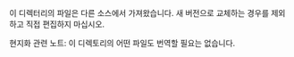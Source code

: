 이 디렉터리의 파일은 다른 소스에서 가져왔습니다. 새 버전으로
교체하는 경우를 제외하고 직접 편집하지 마십시오.

현지화 관련 노트: 이 디렉토리의 어떤 파일도 
                    번역할 필요는 없습니다.
